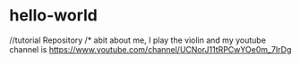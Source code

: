 # hello-world
//tutorial Repository
/* abit about me, I play the violin and my youtube channel is https://www.youtube.com/channel/UCNorJ11tRPCwYOe0m_7IrDg
